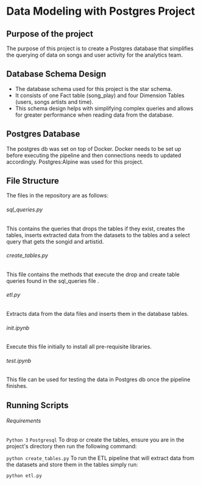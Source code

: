 # Data Modeling with Postgres Project

## Purpose of the project
The purpose of this project is to create a Postgres database that simplifies the querying of data on songs and user activity for the analytics team.

## Database Schema Design
* The database schema used for this project is the star schema. 
* It consists of one Fact table (song_play) and four Dimension Tables (users, songs artists and time). 
* This schema design helps with simplifying complex queries and allows for greater performance when reading data from the database.

## Postgres Database
The postgres db was set on top of Docker.
Docker needs to be set up before executing the pipeline and then connections needs to updated accordingly.
Postgres:Alpine was used for this project.

## File Structure
The files in the repository are as follows:

###### sql_queries.py
This contains the queries that drops the tables if they exist, creates the tables, inserts extracted data from the datasets to the tables and a select query that gets the songid and artistid.

###### create_tables.py
This file contains the methods that execute the drop and create table queries found in the sql_queries file .

###### etl.py
Extracts data from the data files and inserts them in the database tables.

###### init.ipynb
Execute this file initially to install all pre-requisite libraries.

###### test.ipynb
This file can be used for testing the data in Postgres db once the pipeline finishes.

## Running Scripts
###### Requirements
`Python 3`
`Postgresql`
To drop or create the tables, ensure you are in the project's directory then run the following command:

`python create_tables.py`
To run the ETL pipeline that will extract data from the datasets and store them in the tables simply run:

`python etl.py`
